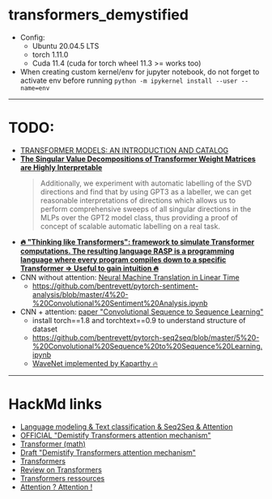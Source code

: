 # transformers_demystified

- Config:
    - Ubuntu 20.04.5 LTS
    - torch 1.11.0
    - Cuda 11.4 (cuda for torch wheel 11.3 >= works too)
- When creating custom kernel/env for jupyter notebook, do not forget to activate env before running `python -m ipykernel install --user --name=env`
---
# TODO: 

- [TRANSFORMER MODELS: AN INTRODUCTION AND CATALOG](https://arxiv.org/pdf/2302.07730v2.pdf)
- [**The Singular Value Decompositions of Transformer Weight Matrices are Highly Interpretable**](https://www.lesswrong.com/posts/mkbGjzxD8d8XqKHzA/the-singular-value-decompositions-of-transformer-weight)
  >  Additionally, we experiment with automatic labelling of the SVD directions and find that by using GPT3 as a labeller, we can get reasonable interpretations of directions which allows us to perform comprehensive sweeps of all singular directions in the MLPs over the GPT2 model class, thus providing a proof of concept of scalable automatic labelling on a real task.
- [**:fire: "Thinking like Transformers": framework to simulate Transformer computations. The resulting language RASP is a programming language where every program compiles down to a specific Transformer => Useful to gain intuition :fire:**](https://srush.github.io/raspy/)
- CNN without attention: [Neural Machine Translation in Linear Time](https://arxiv.org/abs/1610.10099)
    - https://github.com/bentrevett/pytorch-sentiment-analysis/blob/master/4%20-%20Convolutional%20Sentiment%20Analysis.ipynb
- CNN  + attention: [paper "Convolutional Sequence to Sequence Learning"](https://arxiv.org/pdf/1705.03122.pdf)
    - install torch==1.8 and torchtext==0.9 to understand structure of dataset
    - https://github.com/bentrevett/pytorch-seq2seq/blob/master/5%20-%20Convolutional%20Sequence%20to%20Sequence%20Learning.ipynb
    - [WaveNet implemented by Kaparthy :fire:](https://www.youtube.com/watch?v=t3YJ5hKiMQ0)
---

# HackMd links

- [Language modeling & Text classification & Seq2Seq & Attention](https://hackmd.io/5IXrMYA4S86B1zYCUFdlfg)
- [OFFICIAL "Demistify Transformers attention mechanism"](https://hackmd.io/5W355qC3RRCnw4NtJ0FFLw)
- [Transformer (math)](https://hackmd.io/wbuEpc-1TjiDx-VV0S-qyQ)
- [Draft "Demistify Transformers attention mechanism"](https://hackmd.io/lKZEd1uCTSu8d4z2MYeQ2A)
- [Transformers](https://hackmd.io/R1VL6xwaRyWuLcavBWJ3gA)
- [Review on Transformers](https://hackmd.io/7hMDlKqNQBaVFH1OjPOh4w)
- [Transformers ressources](https://hackmd.io/9ky-n4HyQpyyd-zHTTwjhw)
- [Attention ? Attention !](https://hackmd.io/kbKcFkg1QQ2zL3qJyOREww)
